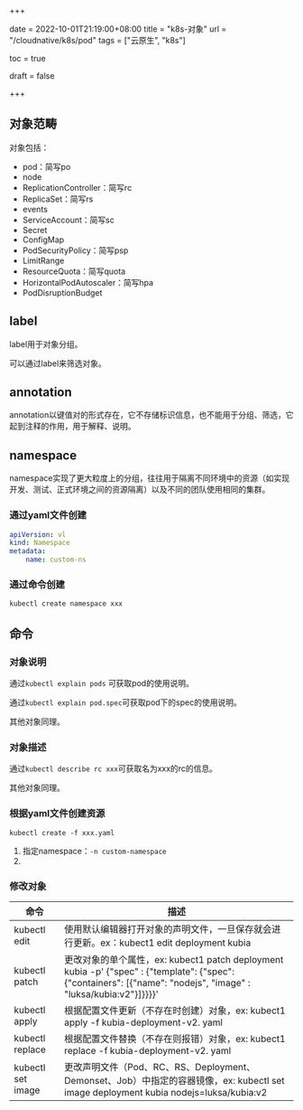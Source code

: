 +++

date = 2022-10-01T21:19:00+08:00
title = "k8s-对象"
url = "/cloudnative/k8s/pod"
tags = ["云原生", "k8s"]

toc = true

draft = false

+++

## 对象范畴

对象包括：

- pod：简写po
- node
- ReplicationController：简写rc
- ReplicaSet：简写rs
- events
- ServiceAccount：简写sc
- Secret
- ConfigMap
- PodSecurityPolicy：简写psp
- LimitRange
- ResourceQuota：简写quota
- HorizontalPodAutoscaler：简写hpa
- PodDisruptionBudget

## label

label用于对象分组。

可以通过label来筛选对象。

## annotation

annotation以键值对的形式存在，它不存储标识信息，也不能用于分组、筛选，它起到注释的作用，用于解释、说明。

## namespace

namespace实现了更大粒度上的分组，往往用于隔离不同环境中的资源（如实现开发、测试、正式环境之间的资源隔离）以及不同的团队使用相同的集群。

### 通过yaml文件创建

```yaml
apiVersion: vl
kind: Namespace
metadata:
	name: custom-ns
```

### 通过命令创建

`kubectl create namespace xxx`

## 命令

### 对象说明

通过`kubectl explain pods` 可获取pod的使用说明。

通过`kubectl explain pod.spec`可获取pod下的spec的使用说明。

其他对象同理。

### 对象描述

通过`kubectl describe rc xxx`可获取名为xxx的rc的信息。

其他对象同理。

### 根据yaml文件创建资源

`kubectl create -f xxx.yaml`

1. 指定namespace：`-n custom-namespace`
2.

### 修改对象

| 命令              | 描述                                                                                                                                                            |
| ----------------- | --------------------------------------------------------------------------------------------------------------------------------------------------------------- |
| kubectl edit      | 使用默认编辑器打开对象的声明文件，一旦保存就会进行更新。ex：kubect1 edit deployment kubia                                                                       |
| kubectl patch     | 更改对象的单个属性，ex: kubect1 patch deployment kubia -p' {"spec" : {"template": {"spec": {"containers": [{"name": "nodejs", "image" : "luksa/kubia:v2"}]}}}}' |
| kubectl apply     | 根据配置文件更新（不存在时创建）对象，ex: kubect1 apply -f kubia-deployment-v2. yaml                                                                            |
| kubectl replace   | 根据配置文件替换（不存在则报错）对象，ex: kubect1 replace -f kubia-deployment-v2. yaml                                                                          |
| kubectl set image | 更改声明文件（Pod、RC、RS、Deployment、Demonset、Job）中指定的容器镜像，ex: kubectl set image deployment kubia nodejs=luksa/kubia:v2                            |
